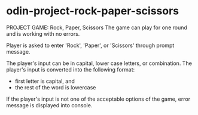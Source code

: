 # odin-project-rock-paper-scissors
PROJECT GAME: Rock, Paper, Scissors
The game can play for one round and is working with no errors. 

Player is asked to enter 'Rock', 'Paper', or 'Scissors' through prompt message.

The player's input can be in capital, lower case letters, or combination.
The player's input is converted into the following format:
 - first letter is capital, and
 - the rest of the word is lowercase

If the player's input is not one of the acceptable options of the game,
error message is displayed into console.

